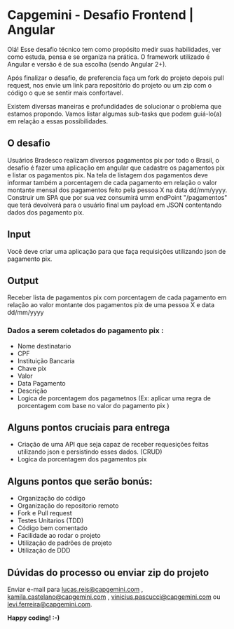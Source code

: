 # Capgemini - Desafio Frontend | Angular

Olá! Esse desafio técnico tem como propósito medir suas habilidades, ver como estuda, pensa e se organiza na prática. O framework utilizado é Angular e versão é de sua escolha (sendo Angular 2+). 

Após finalizar o desafio, de preferencia faça um fork do projeto depois pull request, nos envie um link para repositório do projeto ou um zip com o código o que se sentir mais confortavel.

Existem diversas maneiras e profundidades de solucionar o problema que estamos propondo. Vamos listar algumas sub-tasks que podem guiá-lo(a) em relação a essas possibilidades.

## O desafio

Usuários Bradesco realizam diversos pagamentos pix por todo o Brasil, o desafio é fazer uma aplicação em angular que cadastre os pagamentos pix e listar os pagamentos pix. Na tela de  listagem dos pagamentos deve informar também a porcentagem de cada pagamento em relação o valor montante mensal dos pagamentos feito pela pessoa  X na data dd/mm/yyyy.  Construir um SPA  que por sua vez consumirá umm endPoint "/pagamentos" que terá devolverá para o usuário final um payload em JSON contentando dados dos  pagamento pix.

## Input

Você deve criar uma aplicação para que faça requisições utilizando  json de pagamento pix. 

## Output

Receber lista de pagamentos pix com porcentagem de cada pagamento em relação ao valor montante dos pagamentos pix de uma pessoa X e data dd/mm/yyyy

### Dados a serem coletados do pagamento pix :

* Nome destinatario
* CPF
* Instituição Bancaria
* Chave pix
* Valor
* Data Pagamento
* Descrição
* Logica de porcentagem dos pagametnos (Ex: aplicar uma regra de porcentagem com base no valor do pagamento pix )

## Alguns pontos cruciais para entrega

* Criação de uma API que seja capaz de receber requesições feitas utilizando json e persistindo esses dados. (CRUD)
* Logica da porcentagem dos pagamentos pix

## Alguns pontos que serão bonús:

* Organização do código 
* Organização do repositorio remoto
* Fork e Pull request
* Testes Unitarios (TDD)
* Código bem comentado 
* Facilidade ao rodar o projeto
* Utilização de padrões de projeto 
* Utilização de DDD

## Dúvidas do processo ou enviar zip do projeto

Enviar e-mail para  lucas.reis@capgemini.com , kamila.castelano@capgemini.com , vinicius.pascucci@capgemini.com ou  levi.ferreira@capgemini.com.

**Happy coding! :-)**
